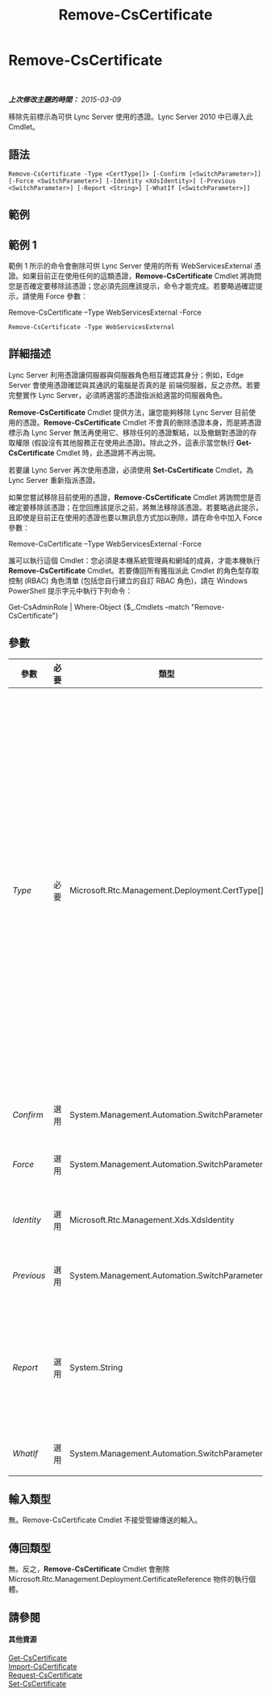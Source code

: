 ﻿---
title: Remove-CsCertificate
TOCTitle: Remove-CsCertificate
ms:assetid: b7a83a58-9d3f-458a-867e-44466c9817dc
ms:mtpsurl: https://technet.microsoft.com/zh-tw/library/Gg412895(v=OCS.15)
ms:contentKeyID: 49292104
ms.date: 08/24/2015
mtps_version: v=OCS.15
ms.translationtype: HT
---

# Remove-CsCertificate

 

_**上次修改主題的時間：** 2015-03-09_

移除先前標示為可供 Lync Server 使用的憑證。Lync Server 2010 中已導入此 Cmdlet。

## 語法

    Remove-CsCertificate -Type <CertType[]> [-Confirm [<SwitchParameter>]] [-Force <SwitchParameter>] [-Identity <XdsIdentity>] [-Previous <SwitchParameter>] [-Report <String>] [-WhatIf [<SwitchParameter>]]

## 範例

## 範例 1

範例 1 所示的命令會刪除可供 Lync Server 使用的所有 WebServicesExternal 憑證。如果目前正在使用任何的這類憑證，**Remove-CsCertificate** Cmdlet 將詢問您是否確定要移除該憑證；您必須先回應該提示，命令才能完成。若要略過確認提示，請使用 Force 參數：

Remove-CsCertificate –Type WebServicesExternal -Force

    Remove-CsCertificate -Type WebServicesExternal

## 詳細描述

Lync Server 利用憑證讓伺服器與伺服器角色相互確認其身分；例如，Edge Server 會使用憑證確認與其通訊的電腦是否真的是 前端伺服器，反之亦然。若要完整實作 Lync Server，必須將適當的憑證指派給適當的伺服器角色。

**Remove-CsCertificate** Cmdlet 提供方法，讓您能夠移除 Lync Server 目前使用的憑證。**Remove-CsCertificate** Cmdlet 不會真的刪除憑證本身，而是將憑證標示為 Lync Server 無法再使用它、移除任何的憑證繫結，以及撤銷對憑證的存取權限 (假設沒有其他服務正在使用此憑證)。除此之外，這表示當您執行 **Get-CsCertificate** Cmdlet 時，此憑證將不再出現。

若要讓 Lync Server 再次使用憑證，必須使用 **Set-CsCertificate** Cmdlet，為 Lync Server 重新指派憑證。

如果您嘗試移除目前使用的憑證，**Remove-CsCertificate** Cmdlet 將詢問您是否確定要移除該憑證；在您回應該提示之前，將無法移除該憑證。若要略過此提示，且即使是目前正在使用的憑證也要以無訊息方式加以刪除，請在命令中加入 Force 參數：

Remove-CsCertificate –Type WebServicesExternal -Force

誰可以執行這個 Cmdlet：您必須是本機系統管理員和網域的成員，才能本機執行 **Remove-CsCertificate** Cmdlet。若要傳回所有獲指派此 Cmdlet 的角色型存取控制 (RBAC) 角色清單 (包括您自行建立的自訂 RBAC 角色)，請在 Windows PowerShell 提示字元中執行下列命令：

Get-CsAdminRole | Where-Object {$\_.Cmdlets –match "Remove-CsCertificate"}

## 參數


<table>
<colgroup>
<col style="width: 25%" />
<col style="width: 25%" />
<col style="width: 25%" />
<col style="width: 25%" />
</colgroup>
<thead>
<tr class="header">
<th>參數</th>
<th>必要</th>
<th>類型</th>
<th>說明</th>
</tr>
</thead>
<tbody>
<tr class="odd">
<td><p><em>Type</em></p></td>
<td><p>必要</p></td>
<td><p>Microsoft.Rtc.Management.Deployment.CertType[]</p></td>
<td><p>要刪除的憑證類型。憑證類型包括 (但不限於)：</p>
<p>AccessEdgeExternal</p>
<p>AudioVideoAuthentication</p>
<p>DataEdgeExternal</p>
<p>Default</p>
<p>External</p>
<p>Internal</p>
<p>PICWebService (僅限 Microsoft Lync Online 2010)</p>
<p>ProvisionService (僅限 Microsoft Lync Online 2010)</p>
<p>WebServicesExternal</p>
<p>WebServicesInternal</p>
<p>WsFedTokenTransfer</p>
<p>例如，下列語法會刪除 Default 憑證：-Type Default。</p>
<p>您可以在單一命令中，利用逗號分隔憑證類型的方式來刪除多個類型：</p>
<p>-Type Internal,External,Default</p></td>
</tr>
<tr class="even">
<td><p><em>Confirm</em></p></td>
<td><p>選用</p></td>
<td><p>System.Management.Automation.SwitchParameter</p></td>
<td><p>在執行命令前先提示確認。</p></td>
</tr>
<tr class="odd">
<td><p><em>Force</em></p></td>
<td><p>選用</p></td>
<td><p>System.Management.Automation.SwitchParameter</p></td>
<td><p>如果您嘗試刪除目前所使用的憑證，通常會產生略過確認提示的情況。</p></td>
</tr>
<tr class="even">
<td><p><em>Identity</em></p></td>
<td><p>選用</p></td>
<td><p>Microsoft.Rtc.Management.Xds.XdsIdentity</p></td>
<td><p>若設為 Global，將會從全域範圍移除憑證。若未指定，將會從本機電腦移除憑證。</p></td>
</tr>
<tr class="odd">
<td><p><em>Previous</em></p></td>
<td><p>選用</p></td>
<td><p>System.Management.Automation.SwitchParameter</p></td>
<td><p>如有指定，將會移除先前所指派的憑證，而不會移除目前所指派的憑證。</p></td>
</tr>
<tr class="even">
<td><p><em>Report</em></p></td>
<td><p>選用</p></td>
<td><p>System.String</p></td>
<td><p>讓您可以記錄 <strong>Remove-CsCertificate</strong> Cmdlet 執行的程序的詳細資訊。參數值應該是要產生之 HTML 檔的完整路徑，例如：-Report C:\Logs\Certificates.html。如果指定的檔案已經存在，將使用新資訊自動覆寫該檔案。</p></td>
</tr>
<tr class="odd">
<td><p><em>WhatIf</em></p></td>
<td><p>選用</p></td>
<td><p>System.Management.Automation.SwitchParameter</p></td>
<td><p>說明執行命令時若不實際執行命令的後果。</p></td>
</tr>
</tbody>
</table>


## 輸入類型

無。Remove-CsCertificate Cmdlet 不接受管線傳送的輸入。

## 傳回類型

無。反之，**Remove-CsCertificate** Cmdlet 會刪除 Microsoft.Rtc.Management.Deployment.CertificateReference 物件的執行個體。

## 請參閱

#### 其他資源

[Get-CsCertificate](get-cscertificate.md)  
[Import-CsCertificate](import-cscertificate.md)  
[Request-CsCertificate](request-cscertificate.md)  
[Set-CsCertificate](set-cscertificate.md)

